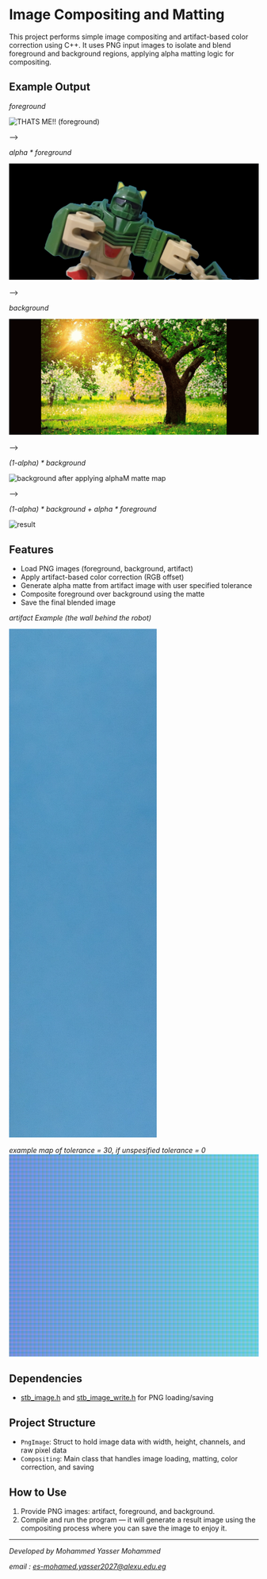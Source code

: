 # Image Compositing and Matting

This project performs simple image compositing and artifact-based color correction using C++. It uses PNG input images to isolate and blend foreground and background regions, applying alpha matting logic for compositing.

## Example Output
*foreground*

![THATS ME!! (foreground)](result/foreground/me.png)

-->

*alpha \* foreground*

![after artifact removal](result/foreground/foreground.png)

-->

*background*

![background](result/background/nature.png)

-->

*(1-alpha) \* background*

![background after applying alphaM matte map](result/background/background.png)

-->

*(1-alpha) \* background + alpha \* foreground*

![result](result/result.png)


## Features

- Load PNG images (foreground, background, artifact)
- Apply artifact-based color correction (RGB offset)
- Generate alpha matte from artifact image with    user specified tolerance
- Composite foreground over background using the matte
- Save the final blended image

*artifact Example (the wall behind the robot)*

![artifact Example](result/artifacts/my_wall.png)

*example map of tolerance = 30, if unspesified tolerance = 0*  
![tolerance map](result/artifacts/artifact_tolerance.png)

## Dependencies

- [stb_image.h](https://github.com/nothings/stb) and [stb_image_write.h](https://github.com/nothings/stb) for PNG loading/saving

## Project Structure

- `PngImage`: Struct to hold image data with width, height, channels, and raw pixel data
- `Compositing`: Main class that handles image loading, matting, color correction, and saving

## How to Use

1. Provide PNG images: artifact, foreground, and background.
2. Compile and run the program — it will generate a result image using the compositing process where you can save the image to enjoy it.

---

*Developed by Mohammed Yasser Mohammed* 


*email : es-mohamed.yasser2027@alexu.edu.eg* 


